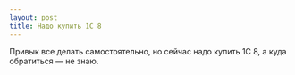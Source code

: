 ```yaml
---
layout: post 
title: Надо купить 1С 8 
--- 
```

Привык все делать самостоятельно, но сейчас надо купить 1С 8, а куда обратиться — не знаю.